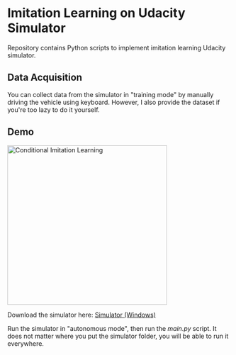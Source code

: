 # Imitation Learning on Udacity Simulator
Repository contains Python scripts to implement imitation learning Udacity simulator.

## Data Acquisition
You can collect data from the simulator in "training mode" by manually driving the vehicle using keyboard. However, I also provide the dataset if you're too lazy to do it yourself.

## Demo
<img src="https://github.com/nelsoonc/file_references/blob/main/CIL/simulation.gif" title="Conditional Imitation Learning" height="360"/>

Download the simulator here:
[Simulator (Windows)](https://s3-us-west-1.amazonaws.com/udacity-selfdrivingcar/Term1-Sim/term1-simulator-windows.zip)

Run the simulator in "autonomous mode", then run the *main.py* script. It does not matter where you put the simulator folder, you will be able to run it everywhere.